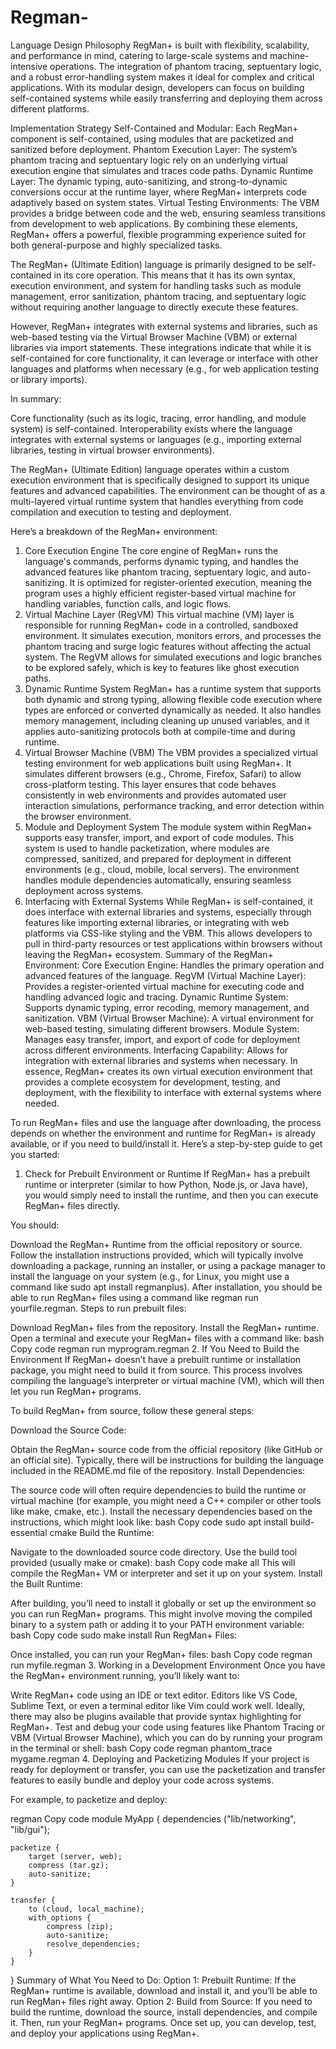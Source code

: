 # Regman-

Language Design Philosophy
RegMan+ is built with flexibility, scalability, and performance in mind, catering to large-scale systems and machine-intensive operations. The integration of phantom tracing, septuentary logic, and a robust error-handling system makes it ideal for complex and critical applications. With its modular design, developers can focus on building self-contained systems while easily transferring and deploying them across different platforms.

Implementation Strategy
Self-Contained and Modular: Each RegMan+ component is self-contained, using modules that are packetized and sanitized before deployment.
Phantom Execution Layer: The system’s phantom tracing and septuentary logic rely on an underlying virtual execution engine that simulates and traces code paths.
Dynamic Runtime Layer: The dynamic typing, auto-sanitizing, and strong-to-dynamic conversions occur at the runtime layer, where RegMan+ interprets code adaptively based on system states.
Virtual Testing Environments: The VBM provides a bridge between code and the web, ensuring seamless transitions from development to web applications.
By combining these elements, RegMan+ offers a powerful, flexible programming experience suited for both general-purpose and highly specialized tasks.

The RegMan+ (Ultimate Edition) language is primarily designed to be self-contained in its core operation. This means that it has its own syntax, execution environment, and system for handling tasks such as module management, error sanitization, phantom tracing, and septuentary logic without requiring another language to directly execute these features.

However, RegMan+ integrates with external systems and libraries, such as web-based testing via the Virtual Browser Machine (VBM) or external libraries via import statements. These integrations indicate that while it is self-contained for core functionality, it can leverage or interface with other languages and platforms when necessary (e.g., for web application testing or library imports).

In summary:

Core functionality (such as its logic, tracing, error handling, and module system) is self-contained.
Interoperability exists where the language integrates with external systems or languages (e.g., importing external libraries, testing in virtual browser environments).

The RegMan+ (Ultimate Edition) language operates within a custom execution environment that is specifically designed to support its unique features and advanced capabilities. The environment can be thought of as a multi-layered virtual runtime system that handles everything from code compilation and execution to testing and deployment.

Here’s a breakdown of the RegMan+ environment:

1. Core Execution Engine
The core engine of RegMan+ runs the language's commands, performs dynamic typing, and handles the advanced features like phantom tracing, septuentary logic, and auto-sanitizing.
It is optimized for register-oriented execution, meaning the program uses a highly efficient register-based virtual machine for handling variables, function calls, and logic flows.
2. Virtual Machine Layer (RegVM)
This virtual machine (VM) layer is responsible for running RegMan+ code in a controlled, sandboxed environment. It simulates execution, monitors errors, and processes the phantom tracing and surge logic features without affecting the actual system.
The RegVM allows for simulated executions and logic branches to be explored safely, which is key to features like ghost execution paths.
3. Dynamic Runtime System
RegMan+ has a runtime system that supports both dynamic and strong typing, allowing flexible code execution where types are enforced or converted dynamically as needed.
It also handles memory management, including cleaning up unused variables, and it applies auto-sanitizing protocols both at compile-time and during runtime.
4. Virtual Browser Machine (VBM)
The VBM provides a specialized virtual testing environment for web applications built using RegMan+. It simulates different browsers (e.g., Chrome, Firefox, Safari) to allow cross-platform testing.
This layer ensures that code behaves consistently in web environments and provides automated user interaction simulations, performance tracking, and error detection within the browser environment.
5. Module and Deployment System
The module system within RegMan+ supports easy transfer, import, and export of code modules. This system is used to handle packetization, where modules are compressed, sanitized, and prepared for deployment in different environments (e.g., cloud, mobile, local servers).
The environment handles module dependencies automatically, ensuring seamless deployment across systems.
6. Interfacing with External Systems
While RegMan+ is self-contained, it does interface with external libraries and systems, especially through features like importing external libraries, or integrating with web platforms via CSS-like styling and the VBM.
This allows developers to pull in third-party resources or test applications within browsers without leaving the RegMan+ ecosystem.
Summary of the RegMan+ Environment:
Core Execution Engine: Handles the primary operation and advanced features of the language.
RegVM (Virtual Machine Layer): Provides a register-oriented virtual machine for executing code and handling advanced logic and tracing.
Dynamic Runtime System: Supports dynamic typing, error recoding, memory management, and sanitization.
VBM (Virtual Browser Machine): A virtual environment for web-based testing, simulating different browsers.
Module System: Manages easy transfer, import, and export of code for deployment across different environments.
Interfacing Capability: Allows for integration with external libraries and systems when necessary.
In essence, RegMan+ creates its own virtual execution environment that provides a complete ecosystem for development, testing, and deployment, with the flexibility to interface with external systems where needed.

To run RegMan+ files and use the language after downloading, the process depends on whether the environment and runtime for RegMan+ is already available, or if you need to build/install it. Here’s a step-by-step guide to get you started:

1. Check for Prebuilt Environment or Runtime
If RegMan+ has a prebuilt runtime or interpreter (similar to how Python, Node.js, or Java have), you would simply need to install the runtime, and then you can execute RegMan+ files directly.

You should:

Download the RegMan+ Runtime from the official repository or source.
Follow the installation instructions provided, which will typically involve downloading a package, running an installer, or using a package manager to install the language on your system (e.g., for Linux, you might use a command like sudo apt install regmanplus).
After installation, you should be able to run RegMan+ files using a command like regman run yourfile.regman.
Steps to run prebuilt files:

Download RegMan+ files from the repository.
Install the RegMan+ runtime.
Open a terminal and execute your RegMan+ files with a command like:
bash
Copy code
regman run myprogram.regman
2. If You Need to Build the Environment
If RegMan+ doesn’t have a prebuilt runtime or installation package, you might need to build it from source. This process involves compiling the language’s interpreter or virtual machine (VM), which will then let you run RegMan+ programs.

To build RegMan+ from source, follow these general steps:

Download the Source Code:

Obtain the RegMan+ source code from the official repository (like GitHub or an official site).
Typically, there will be instructions for building the language included in the README.md file of the repository.
Install Dependencies:

The source code will often require dependencies to build the runtime or virtual machine (for example, you might need a C++ compiler or other tools like make, cmake, etc.).
Install the necessary dependencies based on the instructions, which might look like:
bash
Copy code
sudo apt install build-essential cmake
Build the Runtime:

Navigate to the downloaded source code directory.
Use the build tool provided (usually make or cmake):
bash
Copy code
make all
This will compile the RegMan+ VM or interpreter and set it up on your system.
Install the Built Runtime:

After building, you’ll need to install it globally or set up the environment so you can run RegMan+ programs. This might involve moving the compiled binary to a system path or adding it to your PATH environment variable:
bash
Copy code
sudo make install
Run RegMan+ Files:

Once installed, you can run your RegMan+ files:
bash
Copy code
regman run myfile.regman
3. Working in a Development Environment
Once you have the RegMan+ environment running, you’ll likely want to:

Write RegMan+ code using an IDE or text editor. Editors like VS Code, Sublime Text, or even a terminal editor like Vim could work well. Ideally, there may also be plugins available that provide syntax highlighting for RegMan+.
Test and debug your code using features like Phantom Tracing or VBM (Virtual Browser Machine), which you can do by running your program in the terminal or shell:
bash
Copy code
regman phantom_trace mygame.regman
4. Deploying and Packetizing Modules
If your project is ready for deployment or transfer, you can use the packetization and transfer features to easily bundle and deploy your code across systems.

For example, to packetize and deploy:

regman
Copy code
module MyApp {
    dependencies ("lib/networking", "lib/gui");
    
    packetize {
        target (server, web);
        compress (tar.gz);
        auto-sanitize;
    }
    
    transfer {
        to (cloud, local_machine);
        with_options {
            compress (zip);
            auto-sanitize;
            resolve_dependencies;
        }
    }
}
Summary of What You Need to Do:
Option 1: Prebuilt Runtime: If the RegMan+ runtime is available, download and install it, and you’ll be able to run RegMan+ files right away.
Option 2: Build from Source: If you need to build the runtime, download the source, install dependencies, and compile it. Then, run your RegMan+ programs.
Once set up, you can develop, test, and deploy your applications using RegMan+.

